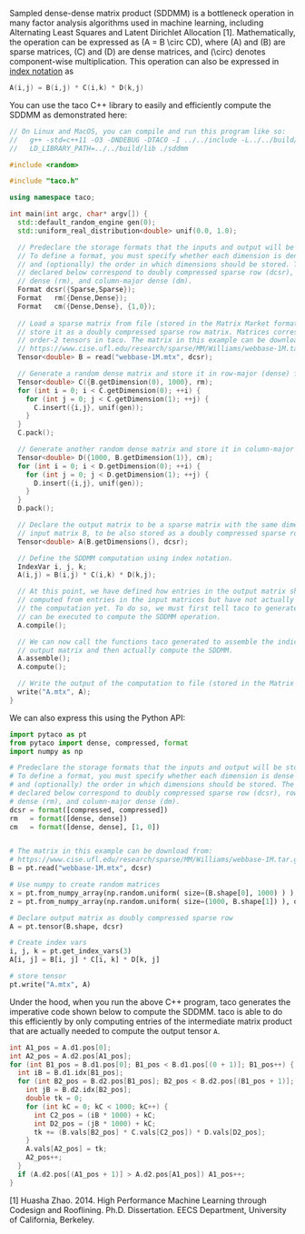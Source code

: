 Sampled dense-dense matrix product (SDDMM) is a bottleneck operation in many factor analysis algorithms used in machine learning, including Alternating 
Least Squares and Latent Dirichlet Allocation [1]. Mathematically, the operation can be expressed as \(A = B \circ CD\), where \(A\) and \(B\) are sparse matrices, \(C\) and \(D\) are dense matrices, and \(\circ\) denotes component-wise multiplication. This operation can also be expressed in [index notation](computations.md#specifying-tensor-algebra-computations) as 

```c++
A(i,j) = B(i,j) * C(i,k) * D(k,j)
```

You can use the taco C++ library to easily and efficiently compute the SDDMM as demonstrated here:

```c++
// On Linux and MacOS, you can compile and run this program like so:
//   g++ -std=c++11 -O3 -DNDEBUG -DTACO -I ../../include -L../../build/lib -ltaco sddmm.cpp -o sddmm
//   LD_LIBRARY_PATH=../../build/lib ./sddmm

#include <random>

#include "taco.h"

using namespace taco;

int main(int argc, char* argv[]) {
  std::default_random_engine gen(0);
  std::uniform_real_distribution<double> unif(0.0, 1.0);

  // Predeclare the storage formats that the inputs and output will be stored as.
  // To define a format, you must specify whether each dimension is dense or sparse 
  // and (optionally) the order in which dimensions should be stored. The formats 
  // declared below correspond to doubly compressed sparse row (dcsr), row-major 
  // dense (rm), and column-major dense (dm).
  Format dcsr({Sparse,Sparse});
  Format   rm({Dense,Dense});
  Format   cm({Dense,Dense}, {1,0});
  
  // Load a sparse matrix from file (stored in the Matrix Market format) and 
  // store it as a doubly compressed sparse row matrix. Matrices correspond to
  // order-2 tensors in taco. The matrix in this example can be download from:
  // https://www.cise.ufl.edu/research/sparse/MM/Williams/webbase-1M.tar.gz
  Tensor<double> B = read("webbase-1M.mtx", dcsr);

  // Generate a random dense matrix and store it in row-major (dense) format.
  Tensor<double> C({B.getDimension(0), 1000}, rm);
  for (int i = 0; i < C.getDimension(0); ++i) {
    for (int j = 0; j < C.getDimension(1); ++j) {
      C.insert({i,j}, unif(gen));
    }
  }
  C.pack();

  // Generate another random dense matrix and store it in column-major format.
  Tensor<double> D({1000, B.getDimension(1)}, cm);
  for (int i = 0; i < D.getDimension(0); ++i) {
    for (int j = 0; j < D.getDimension(1); ++j) {
      D.insert({i,j}, unif(gen));
    }
  }
  D.pack();

  // Declare the output matrix to be a sparse matrix with the same dimensions as 
  // input matrix B, to be also stored as a doubly compressed sparse row matrix.
  Tensor<double> A(B.getDimensions(), dcsr);

  // Define the SDDMM computation using index notation.
  IndexVar i, j, k;
  A(i,j) = B(i,j) * C(i,k) * D(k,j);

  // At this point, we have defined how entries in the output matrix should be 
  // computed from entries in the input matrices but have not actually performed 
  // the computation yet. To do so, we must first tell taco to generate code that 
  // can be executed to compute the SDDMM operation.
  A.compile();

  // We can now call the functions taco generated to assemble the indices of the 
  // output matrix and then actually compute the SDDMM.
  A.assemble();
  A.compute();

  // Write the output of the computation to file (stored in the Matrix Market format).
  write("A.mtx", A);
}
```

We can also express this using the Python API:
```python
import pytaco as pt
from pytaco import dense, compressed, format
import numpy as np

# Predeclare the storage formats that the inputs and output will be stored as.
# To define a format, you must specify whether each dimension is dense or sparse 
# and (optionally) the order in which dimensions should be stored. The formats 
# declared below correspond to doubly compressed sparse row (dcsr), row-major 
# dense (rm), and column-major dense (dm).
dcsr = format([compressed, compressed])
rm   = format([dense, dense])
cm   = format([dense, dense], [1, 0])


# The matrix in this example can be download from:
# https://www.cise.ufl.edu/research/sparse/MM/Williams/webbase-1M.tar.gz
B = pt.read("webbase-1M.mtx", dcsr)

# Use numpy to create random matrices
x = pt.from_numpy_array(np.random.uniform( size=(B.shape[0], 1000) ) )
z = pt.from_numpy_array(np.random.uniform( size=(1000, B.shape[1]) ), out_format=cm )

# Declare output matrix as doubly compressed sparse row
A = pt.tensor(B.shape, dcsr)

# Create index vars
i, j, k = pt.get_index_vars(3)
A[i, j] = B[i, j] * C[i, k] * D[k, j]

# store tensor
pt.write("A.mtx", A)
```

Under the hood, when you run the above C++ program, taco generates the imperative code shown below to compute the SDDMM. taco is able to do this efficiently by only computing entries of the intermediate matrix product that are actually needed to compute the output tensor `A`.

```c++
int A1_pos = A.d1.pos[0];
int A2_pos = A.d2.pos[A1_pos];
for (int B1_pos = B.d1.pos[0]; B1_pos < B.d1.pos[(0 + 1)]; B1_pos++) {
  int iB = B.d1.idx[B1_pos];
  for (int B2_pos = B.d2.pos[B1_pos]; B2_pos < B.d2.pos[(B1_pos + 1)]; B2_pos++) {
    int jB = B.d2.idx[B2_pos];
    double tk = 0;
    for (int kC = 0; kC < 1000; kC++) {
      int C2_pos = (iB * 1000) + kC;
      int D2_pos = (jB * 1000) + kC;
      tk += (B.vals[B2_pos] * C.vals[C2_pos]) * D.vals[D2_pos];
    }
    A.vals[A2_pos] = tk;
    A2_pos++;
  }
  if (A.d2.pos[(A1_pos + 1)] > A.d2.pos[A1_pos]) A1_pos++;
}
```

[1] Huasha Zhao. 2014. High Performance Machine Learning through Codesign and Rooflining. Ph.D. Dissertation. EECS Department, University of California, Berkeley. 
